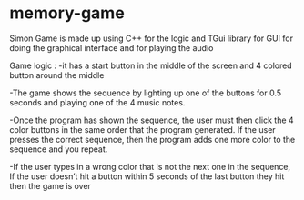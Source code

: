 # memory-game

Simon Game is made up using  C++ for the logic and TGui library for  GUI  for doing the graphical interface and for playing the audio

Game logic :
-it has a start button in the middle of the screen and 4 colored button around the middle 

-The game shows the sequence by lighting up one of the buttons for 0.5 seconds and playing one of the 4 music notes.

-Once the program has shown the sequence, the user must then click the 4 color buttons
in the same order that the program generated. If the user presses the correct sequence, then the program adds one more color to the sequence and you repeat.

-If the user types in a wrong color that is not the next one in the sequence, 
If the user doesn’t hit a button within 5 seconds of the last button they hit then the game is over 
